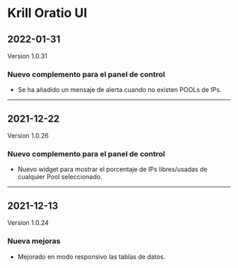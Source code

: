 # Krill Oratio UI

## 2022-01-31
Version 1.0.31

### Nuevo complemento para el panel de control

<ul><li>Se ha añadido un mensaje de alerta cuando no existen POOLs de IPs.</li></ul>

---

## 2021-12-22
Version 1.0.26

### Nuevo complemento para el panel de control

<ul><li>Nuevo widget para mostrar el porcentaje de IPs libres/usadas de cualquier Pool seleccionado.</li></ul>

---

## 2021-12-13
Version 1.0.24

### Nueva mejoras

<ul><li>Mejorado en modo responsivo las tablas de datos.</li></ul>

